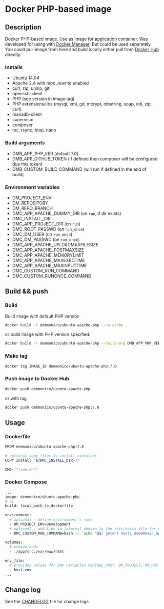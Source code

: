 # Docker PHP-based image

## Description

Docker PHP-based image. Use as image for application container.
Was developed for using with [Docker Manager](https://github.com/demmonico/docker-manager/). 
But could be used separately.
You could pull image from here and build locally either pull from [Docker Hub](https://hub.docker.com/r/demmonico/ubuntu-apache-php/) directly.


### Installs

- Ubuntu 14.04
- Apache 2.4 with mod_rewrite enabled
- curl, zip, unzip, git
- openssh-client
- PHP (see version in image tag)
- PHP extensions/libs (mysql, xml, gd, mcrypt, mbstring, soap, intl, zip, curl)
- mariadb-client
- supervisor
- composer
- mc, rsync, htop, nano


### Build arguments

- DMB_APP_PHP_VER (default 7.0)
- DMB_APP_GITHUB_TOKEN (if defined then composer will be configured due this token)
- DMB_CUSTOM_BUILD_COMMAND (will run if defined in the end of build)


### Environment variables

- DM_PROJECT_ENV
- DM_REPOSITORY
- DM_REPO_BRANCH
- DMC_APP_APACHE_DUMMY_DIR (on `run`, if dir exists)
- DMC_INSTALL_DIR
- DMC_APP_PROJECT_DIR (on `run`)
- DMC_ROOT_PASSWD (on `run_once`)
- DMC_DM_USER  (on `run_once`)
- DMC_DM_PASSWD  (on `run_once`)
- DMC_APP_APACHE_UPLOADMAXFILESIZE
- DMC_APP_APACHE_POSTMAXSIZE
- DMC_APP_APACHE_MEMORYLIMIT
- DMC_APP_APACHE_MAXEXECTIME
- DMC_APP_APACHE_MAXINPUTTIME
- DMC_CUSTOM_RUN_COMMAND
- DMC_CUSTOM_RUNONCE_COMMAND


## Build && push

### Build

Build image with default PHP version
```sh
docker build -t demmonico/ubuntu-apache-php --no-cache .
```
or build image with PHP version specified.
```sh
docker build -t demmonico/ubuntu-apache-php --build-arg DMB_APP_PHP_VER=7.0 --no-cache .
```

### Make tag

```sh
docker tag IMAGE_ID demmonico/ubuntu-apache-php:7.0
```

### Push image to Docker Hub

```sh
docker push demmonico/ubuntu-apache-php
```
or with tag
```sh
docker push demmonico/ubuntu-apache-php:7.0
```


## Usage

### Dockerfile

```sh
FROM demmonico/ubuntu-apache-php:7.0
  
# optional copy files to install container
COPY install "${DMC_INSTALL_DIR}/"
  
CMD ["/run.sh"]
```

### Docker Compose

```sh
...
image: demmonico/ubuntu-apache-php
# or
build: local_path_to_dockerfile
  
environment:
  # optional - define environment's name
  - DM_PROJECT_ENV=Development
  # optional - add link to internal domain to the /etc/hosts file for container named dm000main_app_1
  - DMC_CUSTOM_RUN_COMMAND=bash -c `echo "$$( getent hosts dm000main_app_1 | awk '{ print $$1 }' ) dc" >> /etc/hosts`
  
volumes:
  # webapp code
  - ./app/src:/var/www/html
  
env_file:
  # provides values for ENV variables VIRTUAL_HOST, DM_PROJECT, DM_HOST_USER_NAME, DM_HOST_USER_ID
  - host.env
...
```


## Change log

See the [CHANGELOG](CHANGELOG.md) file for change logs.
